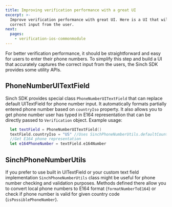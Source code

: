 ```yaml
---
title: Improving verification performance with a great UI
excerpt: >-
  Improve verification performance with great UI. Here is a UI that will capture
  correct input from the user.
next:
  pages:
    - verification-ios-commonmodule
---
```

For better verification performance, it should be straightforward and easy for users to enter their phone numbers. To simplify this step and build a UI that accurately captures the correct input from the users, the Sinch SDK provides some utility APIs.

## PhoneNumberUITextField

Sinch SDK provides special class `PhoneNumberUITextField` that can replace default UITextField for phone number input. It automatically formats partially entered phone number based on `countryIso` property. It also allows you to get phone number user has typed in E164 representation that can be directly passed to `Verification` object.
Example usage:

```swift
  let textField = PhoneNumberUITextField()
  textField.countryIso = "US" //Uses SinchPhoneNumberUtils.defaultCountryIso by default
  //Get E164 phone representation
  let e164PhoneNumber = textField.e164Number
```

## SinchPhoneNumberUtils

If you prefer to use built in UITextField or your custom text field implementation `SinchPhoneNumberUtils` class might be useful for phone number checking and validation purposes. Methods defined there allow you to convert local phone numbers to E164 format (`formatNumberToE164`) or check if phone number is valid for given country code (`isPossiblePhoneNumber`).
